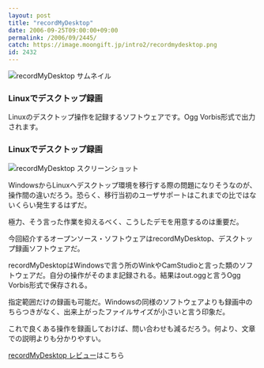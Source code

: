 ```yaml
---
layout: post
title: "recordMyDesktop"
date: 2006-09-25T09:00:00+09:00
permalink: /2006/09/2445/
catch: https://image.moongift.jp/intro2/recordmydesktop.png
id: 2432
---
```

 ![recordMyDesktop サムネイル](https://image.moongift.jp/intro2/recordmydesktop.t.png "recordMyDesktop サムネイル")
  

### Linuxでデスクトップ録画
  
Linuxのデスクトップ操作を記録するソフトウェアです。Ogg Vorbis形式で出力されます。  
<!--more-->  

### Linuxでデスクトップ録画
  

![recordMyDesktop スクリーンショット](https://image.moongift.jp/intro2/recordmydesktop.png "recordMyDesktop スクリーンショット")

  

WindowsからLinuxへデスクトップ環境を移行する際の問題になりそうなのが、操作間の違いだろう。恐らく、移行当初のユーザサポートはこれまでの比ではないくらい発生するはずだ。

  

極力、そう言った作業を抑えるべく、こうしたデモを用意するのは重要だ。

  

今回紹介するオープンソース・ソフトウェアはrecordMyDesktop、デスクトップ録画ソフトウェアだ。

  

recordMyDesktopはWindowsで言う所のWinkやCamStudioと言った類のソフトウェアだ。自分の操作がそのまま記録される。結果はout.oggと言うOgg Vorbis形式で保存される。

  

指定範囲だけの録画も可能だ。Windowsの同様のソフトウェアよりも録画中のちらつきがなく、出来上がったファイルサイズが小さいと言う印象だ。

  

これで良くある操作を録画しておけば、問い合わせも減るだろう。何より、文章での説明よりも分かりやすい。

  

[recordMyDesktop レビュー](http://oss.moongift.jp/review/i-2446.html)はこちら

